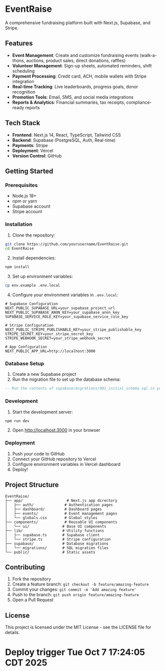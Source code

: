 # EventRaise

A comprehensive fundraising platform built with Next.js, Supabase, and Stripe.

## Features

- **Event Management**: Create and customize fundraising events (walk-a-thons, auctions, product sales, direct donations, raffles)
- **Volunteer Management**: Sign-up sheets, automated reminders, shift scheduling
- **Payment Processing**: Credit card, ACH, mobile wallets with Stripe integration
- **Real-time Tracking**: Live leaderboards, progress goals, donor recognition
- **Promotion Tools**: Email, SMS, and social media integrations
- **Reports & Analytics**: Financial summaries, tax receipts, compliance-ready reports

## Tech Stack

- **Frontend**: Next.js 14, React, TypeScript, Tailwind CSS
- **Backend**: Supabase (PostgreSQL, Auth, Real-time)
- **Payments**: Stripe
- **Deployment**: Vercel
- **Version Control**: GitHub

## Getting Started

### Prerequisites

- Node.js 18+ 
- npm or yarn
- Supabase account
- Stripe account

### Installation

1. Clone the repository:
```bash
git clone https://github.com/yourusername/EventRaise.git
cd EventRaise
```

2. Install dependencies:
```bash
npm install
```

3. Set up environment variables:
```bash
cp env.example .env.local
```

4. Configure your environment variables in `.env.local`:
```env
# Supabase Configuration
NEXT_PUBLIC_SUPABASE_URL=your_supabase_project_url
NEXT_PUBLIC_SUPABASE_ANON_KEY=your_supabase_anon_key
SUPABASE_SERVICE_ROLE_KEY=your_supabase_service_role_key

# Stripe Configuration
NEXT_PUBLIC_STRIPE_PUBLISHABLE_KEY=your_stripe_publishable_key
STRIPE_SECRET_KEY=your_stripe_secret_key
STRIPE_WEBHOOK_SECRET=your_stripe_webhook_secret

# App Configuration
NEXT_PUBLIC_APP_URL=http://localhost:3000
```

### Database Setup

1. Create a new Supabase project
2. Run the migration file to set up the database schema:
```sql
-- Run the contents of supabase/migrations/001_initial_schema.sql in your Supabase SQL editor
```

### Development

1. Start the development server:
```bash
npm run dev
```

2. Open [http://localhost:3000](http://localhost:3000) in your browser

### Deployment

1. Push your code to GitHub
2. Connect your GitHub repository to Vercel
3. Configure environment variables in Vercel dashboard
4. Deploy!

## Project Structure

```
EventRaise/
├── app/                    # Next.js app directory
│   ├── auth/              # Authentication pages
│   ├── dashboard/         # Dashboard pages
│   ├── events/            # Event management pages
│   └── globals.css        # Global styles
├── components/            # Reusable UI components
│   └── ui/               # Base UI components
├── lib/                  # Utility functions
│   ├── supabase.ts       # Supabase client
│   └── stripe.ts         # Stripe configuration
├── supabase/             # Database migrations
│   └── migrations/       # SQL migration files
└── public/               # Static assets
```

## Contributing

1. Fork the repository
2. Create a feature branch: `git checkout -b feature/amazing-feature`
3. Commit your changes: `git commit -m 'Add amazing feature'`
4. Push to the branch: `git push origin feature/amazing-feature`
5. Open a Pull Request

## License

This project is licensed under the MIT License - see the LICENSE file for details.

# Deploy trigger Tue Oct  7 17:24:05 CDT 2025
